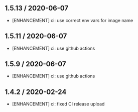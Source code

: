 ## 1.5.13 / 2020-06-07

* [ENHANCEMENT] ci: use correct env vars for image name

## 1.5.11 / 2020-06-07

* [ENHANCEMENT] ci: use github actions

## 1.5.9 / 2020-06-07

* [ENHANCEMENT] ci: use github actions

## 1.4.2 / 2020-02-24

* [ENHANCEMENT] ci: fixed CI release upload
